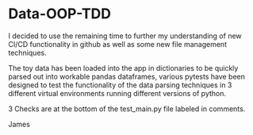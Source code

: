 # Data-OOP-TDD

I decided to use the remaining time to further my understanding of new CI/CD functionality in github as well as some new file management techniques.

The toy data has been loaded into the app in dictionaries to be quickly parsed out into workable pandas dataframes, various pytests have been designed to test the functionality of the data parsing techniques in 3 different virtual environments running different versions of python.

3 Checks are at the bottom of the test_main.py file labeled in comments.

James
